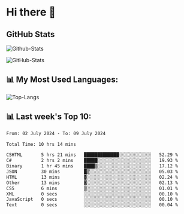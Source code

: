 # Hi there 👋

## GitHub Stats
![Github-Stats](https://github-readme-stats-sigma-five.vercel.app/api?username=ltorson&show_icons=true&theme=radical&count_private=true)

![GitHub-Stats](https://github-readme-stats.vercel.app/api/wakatime?username=LeeTorson&theme=synthwave&size_weight=0.5&count_weight=0.5&title_color=36F9F6&langs_count=10&count_private=true)

## 📊 My Most Used Languages:
![Top-Langs](https://github-readme-stats-sigma-five.vercel.app/api/top-langs/?username=LTorson&layout=compact&langs_count=10)


## 📊 Last week's Top 10:
<!--START_SECTION:waka-->

```txt
From: 02 July 2024 - To: 09 July 2024

Total Time: 10 hrs 14 mins

CSHTML       5 hrs 21 mins   █████████████░░░░░░░░░░░░   52.29 %
C#           2 hrs 2 mins    █████░░░░░░░░░░░░░░░░░░░░   19.93 %
Binary       1 hr 45 mins    ████▒░░░░░░░░░░░░░░░░░░░░   17.12 %
JSON         30 mins         █▒░░░░░░░░░░░░░░░░░░░░░░░   05.03 %
HTML         13 mins         ▓░░░░░░░░░░░░░░░░░░░░░░░░   02.24 %
Other        13 mins         ▓░░░░░░░░░░░░░░░░░░░░░░░░   02.13 %
CSS          6 mins          ▒░░░░░░░░░░░░░░░░░░░░░░░░   01.01 %
XML          0 secs          ░░░░░░░░░░░░░░░░░░░░░░░░░   00.10 %
JavaScript   0 secs          ░░░░░░░░░░░░░░░░░░░░░░░░░   00.10 %
Text         0 secs          ░░░░░░░░░░░░░░░░░░░░░░░░░   00.04 %
```

<!--END_SECTION:waka-->
